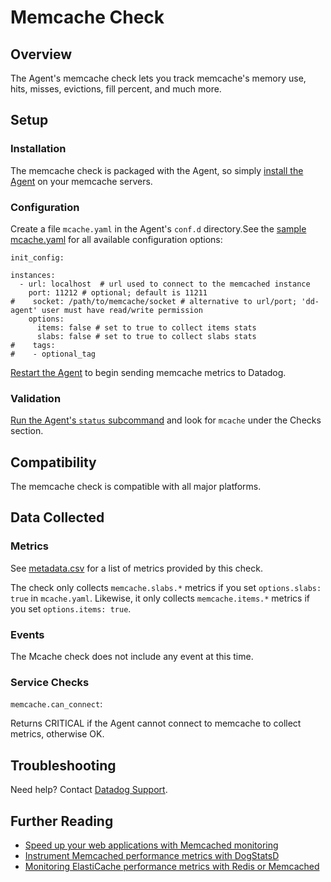 # Memcache Check

## Overview

The Agent's memcache check lets you track memcache's memory use, hits, misses, evictions, fill percent, and much more.

## Setup
### Installation

The memcache check is packaged with the Agent, so simply [install the Agent](https://app.datadoghq.com/account/settings#agent) on your memcache servers.

### Configuration

Create a file `mcache.yaml` in the Agent's `conf.d` directory.See the [sample mcache.yaml](https://github.com/DataDog/integrations-core/blob/master/mcache/conf.yaml.example) for all available configuration options:

```
init_config:

instances:
  - url: localhost  # url used to connect to the memcached instance
    port: 11212 # optional; default is 11211
#    socket: /path/to/memcache/socket # alternative to url/port; 'dd-agent' user must have read/write permission
    options:
      items: false # set to true to collect items stats
      slabs: false # set to true to collect slabs stats
#    tags:
#    - optional_tag
```

[Restart the Agent](https://docs.datadoghq.com/agent/faq/agent-commands/#start-stop-restart-the-agent) to begin sending memcache metrics to Datadog.

### Validation

[Run the Agent's `status` subcommand](https://docs.datadoghq.com/agent/faq/agent-commands/#agent-status-and-information) and look for `mcache` under the Checks section.

## Compatibility

The memcache check is compatible with all major platforms.

## Data Collected
### Metrics

See [metadata.csv](https://github.com/DataDog/integrations-core/blob/master/mcache/metadata.csv) for a list of metrics provided by this check.

The check only collects `memcache.slabs.*` metrics if you set `options.slabs: true` in `mcache.yaml`. Likewise, it only collects `memcache.items.*` metrics if you set `options.items: true`.


### Events
The Mcache check does not include any event at this time.

### Service Checks

`memcache.can_connect`:

Returns CRITICAL if the Agent cannot connect to memcache to collect metrics, otherwise OK.

## Troubleshooting
Need help? Contact [Datadog Support](http://docs.datadoghq.com/help/).

## Further Reading

* [Speed up your web applications with Memcached monitoring](https://www.datadoghq.com/blog/speed-up-web-applications-memcached/)
* [Instrument Memcached performance metrics with DogStatsD](https://www.datadoghq.com/blog/instrument-memcached-performance-metrics-dogstatsd/)
* [Monitoring ElastiCache performance metrics with Redis or Memcached](https://www.datadoghq.com/blog/monitoring-elasticache-performance-metrics-with-redis-or-memcached/)
